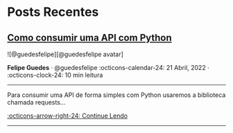 # Posts Recentes

## [Como consumir uma API com Python]

<aside class="mdx-author" markdown>
![@guedesfelipe][@guedesfelipe avatar]

<span>__Felipe Guedes__ · @guedesfelipe</span>
<span>
:octicons-calendar-24: 21 Abril, 2022 ·
:octicons-clock-24: 10 min leitura
</span>
</aside>


  [@guedesfelipe avatar]: https://avatars.githubusercontent.com/u/25853920

  [Como consumir uma API com Python]: python/consume-api.md

---

Para consumir uma API de forma simples com Python usaremos a biblioteca chamada requests...

  [:octicons-arrow-right-24: Continue Lendo][Como consumir uma API com Python]

---
